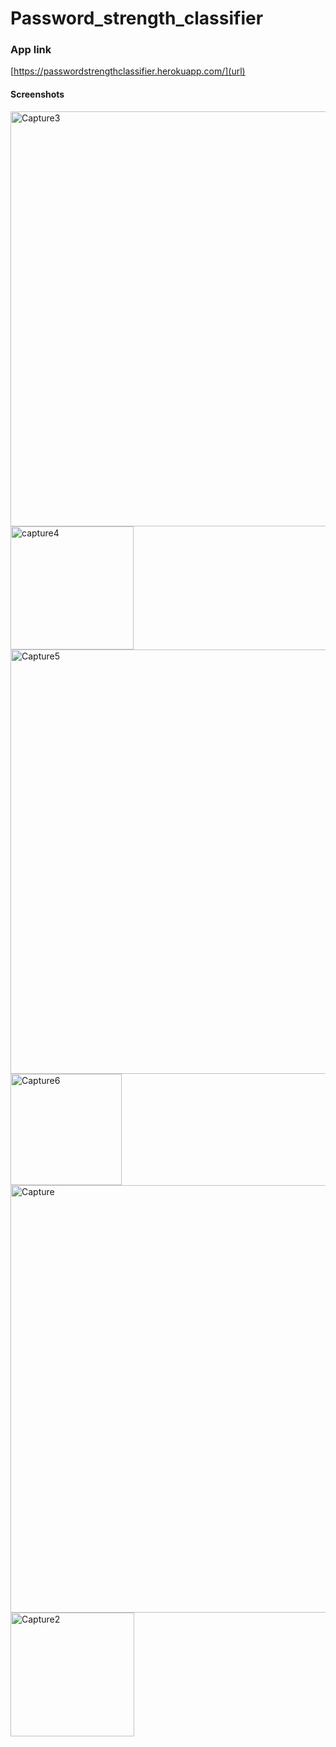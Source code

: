 # Password_strength_classifier
### App link
[https://passwordstrengthclassifier.herokuapp.com/](url)

#### Screenshots
<img width="664" alt="Capture3" src="https://user-images.githubusercontent.com/43163370/121728577-1ad24a00-cb0b-11eb-9716-2e0a563b74d3.PNG">
<img width="197" alt="capture4" src="https://user-images.githubusercontent.com/43163370/121728579-1ad24a00-cb0b-11eb-9362-626c5c3b0d28.PNG">
<img width="679" alt="Capture5" src="https://user-images.githubusercontent.com/43163370/121728910-80263b00-cb0b-11eb-9846-3ef20844d714.PNG">
<img width="178" alt="Capture6" src="https://user-images.githubusercontent.com/43163370/121728906-7f8da480-cb0b-11eb-9cae-e8e42d053726.PNG">
<img width="684" alt="Capture" src="https://user-images.githubusercontent.com/43163370/121728581-1b6ae080-cb0b-11eb-8e95-953344544805.PNG">
<img width="198" alt="Capture2" src="https://user-images.githubusercontent.com/43163370/121728574-1a39b380-cb0b-11eb-9d00-e7f84133cd3b.PNG">
